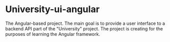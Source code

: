 # University-ui-angular

The Angular-based project. 
The main goal is to provide a user interface to a backend API part of the "University" project.
The project is creating for the purposes of learning the Angular framework.
